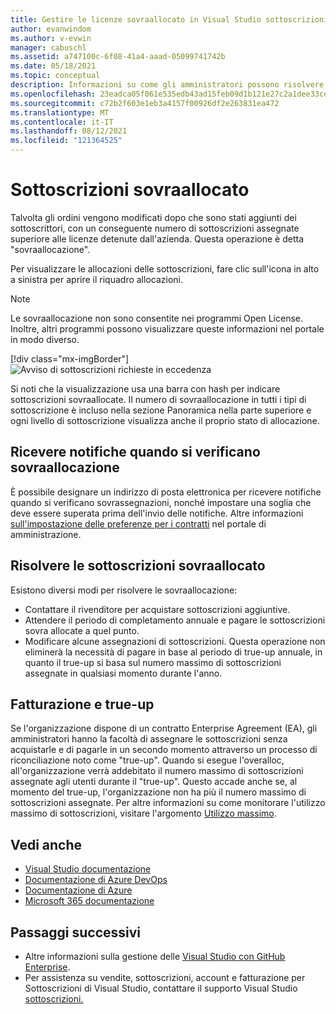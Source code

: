 ```yaml
---
title: Gestire le licenze sovraallocato in Visual Studio sottoscrizioni | Microsoft Docs
author: evanwindom
ms.author: v-evwin
manager: cabuschl
ms.assetid: a747100c-6f08-41a4-aaad-05099741742b
ms.date: 05/18/2021
ms.topic: conceptual
description: Informazioni su come gli amministratori possono risolvere le sottoscrizioni sovra allocate
ms.openlocfilehash: 23eadca05f061e535edb43ad15feb09d1b121e27c2a1dee33ceacfe8da012e00
ms.sourcegitcommit: c72b2f603e1eb3a4157f00926df2e263831ea472
ms.translationtype: MT
ms.contentlocale: it-IT
ms.lasthandoff: 08/12/2021
ms.locfileid: "121364525"
---
```

# <a name="over-allocated-subscriptions"></a>Sottoscrizioni sovraallocato
Talvolta gli ordini vengono modificati dopo che sono stati aggiunti dei sottoscrittori, con un conseguente numero di sottoscrizioni assegnate superiore alle licenze detenute dall'azienda. Questa operazione è detta "sovraallocazione".  

Per visualizzare le allocazioni delle sottoscrizioni, fare clic sull'icona in alto a sinistra per aprire il riquadro allocazioni.  

> [!NOTE]
> Le sovraallocazione non sono consentite nei programmi Open License.  Inoltre, altri programmi possono visualizzare queste informazioni nel portale in modo diverso.
>
> [!div class="mx-imgBorder"]
> ![Avviso di sottoscrizioni richieste in eccedenza](_img/over-claimed/over-claimed-alert.png "Il numero di sovraallocazione è elencato nella panoramica ed è rappresentato dalla barra con hash nel grafico per ogni tipo di sottoscrizione.")

Si noti che la visualizzazione usa una barra con hash per indicare sottoscrizioni sovraallocate.  Il numero di sovraallocazione in tutti i tipi di sottoscrizione è incluso nella sezione Panoramica nella parte superiore e ogni livello di sottoscrizione visualizza anche il proprio stato di allocazione.  

## <a name="receive-notifications-when-over-allocations-occur"></a>Ricevere notifiche quando si verificano sovraallocazione
È possibile designare un indirizzo di posta elettronica per ricevere notifiche quando si verificano sovrassegnazioni, nonché impostare una soglia che deve essere superata prima dell'invio delle notifiche.  Altre informazioni [sull'impostazione delle preferenze per i contratti](admin-preferences.md) nel portale di amministrazione.

## <a name="resolve-over-allocated-subscriptions"></a>Risolvere le sottoscrizioni sovraallocato
Esistono diversi modi per risolvere le sovraallocazione:
- Contattare il rivenditore per acquistare sottoscrizioni aggiuntive.
- Attendere il periodo di completamento annuale e pagare le sottoscrizioni sovra allocate a quel punto. 
- Modificare alcune assegnazioni di sottoscrizioni.  Questa operazione non eliminerà la necessità di pagare in base al periodo di true-up annuale, in quanto il true-up si basa sul numero massimo di sottoscrizioni assegnate in qualsiasi momento durante l'anno.

## <a name="billing-and-true-up"></a>Fatturazione e true-up
Se l'organizzazione dispone di un contratto Enterprise Agreement (EA), gli amministratori hanno la facoltà di assegnare le sottoscrizioni senza acquistarle e di pagarle in un secondo momento attraverso un processo di riconciliazione noto come "true-up".  Quando si esegue l'overalloc, all'organizzazione verrà addebitato il numero massimo di sottoscrizioni assegnate agli utenti durante il "true-up".  Questo accade anche se, al momento del true-up, l'organizzazione non ha più il numero massimo di sottoscrizioni assegnate.  Per altre informazioni su come monitorare l'utilizzo massimo di sottoscrizioni, visitare l'argomento [Utilizzo massimo](maximum-usage.md).


## <a name="see-also"></a>Vedi anche
- [Visual Studio documentazione](/visualstudio/)
- [Documentazione di Azure DevOps](/azure/devops/)
- [Documentazione di Azure](/azure/)
- [Microsoft 365 documentazione](/microsoft-365/)

## <a name="next-steps"></a>Passaggi successivi
- Altre informazioni sulla gestione delle [Visual Studio con GitHub Enterprise](assign-github.md).
- Per assistenza su vendite, sottoscrizioni, account e fatturazione per Sottoscrizioni di Visual Studio, contattare il supporto Visual Studio [sottoscrizioni.](https://aka.ms/vsadminhelp)